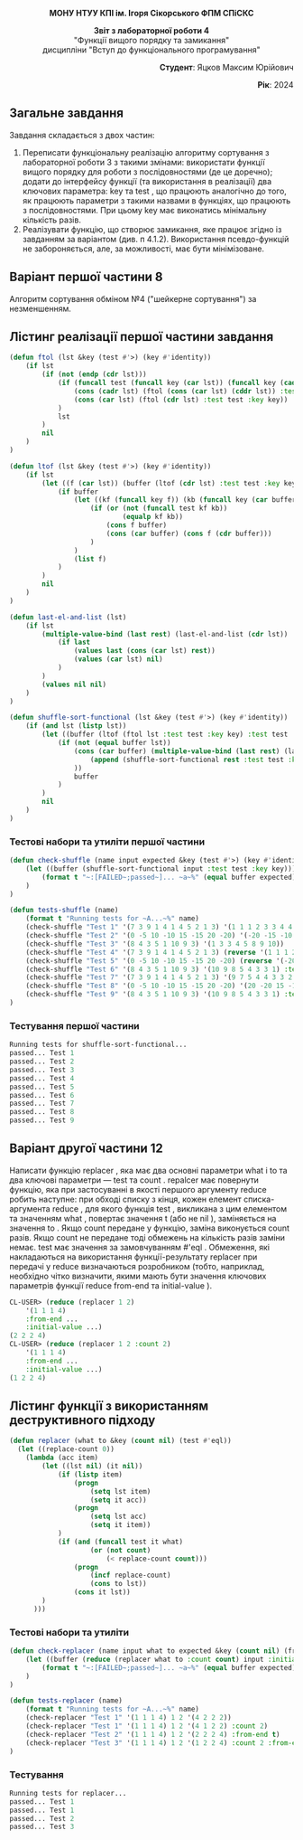 <p align="center"><b>МОНУ НТУУ КПІ ім. Ігоря Сікорського ФПМ СПіСКС</b></p>
<p align="center">
<b>Звіт з лабораторної роботи 4</b><br/>
"Функції вищого порядку та замикання"<br/>
дисципліни "Вступ до функціонального програмування"
</p>
<p align="right"><b>Студент</b>: Яцков Максим Юрійович</p>
<p align="right"><b>Рік</b>: 2024</p>

## Загальне завдання
Завдання складається з двох частин:
1. Переписати функціональну реалізацію алгоритму сортування з лабораторної роботи 3 з такими змінами: використати функції вищого порядку для роботи з послідовностями (де це доречно); додати до інтерфейсу функції (та використання в реалізації) два ключових параметра: key та test , що працюють аналогічно до того, як працюють параметри з такими назвами в функціях, що працюють з послідовностями. При цьому key має виконатись мінімальну кількість разів.
2. Реалізувати функцію, що створює замикання, яке працює згідно із завданням за варіантом (див. п 4.1.2). Використання псевдо-функцій не забороняється, але, за можливості, має бути мінімізоване.

## Варіант першої частини 8
Алгоритм сортування обміном №4 ("шейкерне сортування") за незменшенням.

## Лістинг реалізації першої частини завдання
```lisp
(defun ftol (lst &key (test #'>) (key #'identity))
    (if lst
        (if (not (endp (cdr lst)))
            (if (funcall test (funcall key (car lst)) (funcall key (cadr lst)))
                (cons (cadr lst) (ftol (cons (car lst) (cddr lst)) :test test :key key))
                (cons (car lst) (ftol (cdr lst) :test test :key key))
            )
            lst
        )
        nil
    )
)

(defun ltof (lst &key (test #'>) (key #'identity))
    (if lst
        (let ((f (car lst)) (buffer (ltof (cdr lst) :test test :key key)))
            (if buffer
                (let ((kf (funcall key f)) (kb (funcall key (car buffer))))
                    (if (or (not (funcall test kf kb))
                            (equalp kf kb))
                        (cons f buffer)
                        (cons (car buffer) (cons f (cdr buffer)))
                    )
                )
                (list f)
            )
        )
        nil
    )
)

(defun last-el-and-list (lst)
    (if lst
        (multiple-value-bind (last rest) (last-el-and-list (cdr lst))
            (if last
                (values last (cons (car lst) rest))
                (values (car lst) nil)
            )
        )
        (values nil nil)
    )
)

(defun shuffle-sort-functional (lst &key (test #'>) (key #'identity))
    (if (and lst (listp lst))
        (let ((buffer (ltof (ftol lst :test test :key key) :test test :key key)))
            (if (not (equal buffer lst))
                (cons (car buffer) (multiple-value-bind (last rest) (last-el-and-list (cdr buffer))
                    (append (shuffle-sort-functional rest :test test :key key) (list last))
                ))
                buffer
            )
        )
        nil
    )
)
```
### Тестові набори та утиліти першої частини
```lisp
(defun check-shuffle (name input expected &key (test #'>) (key #'identity))
    (let ((buffer (shuffle-sort-functional input :test test :key key)))
        (format t "~:[FAILED~;passed~]... ~a~%" (equal buffer expected) name)
    )
)

(defun tests-shuffle (name)
    (format t "Running tests for ~A...~%" name)
    (check-shuffle "Test 1" '(7 3 9 1 4 1 4 5 2 1 3) '(1 1 1 2 3 3 4 4 5 7 9))
    (check-shuffle "Test 2" '(0 -5 10 -10 15 -15 20 -20) '(-20 -15 -10 -5 0 10 15 20))
    (check-shuffle "Test 3" '(8 4 3 5 1 10 9 3) '(1 3 3 4 5 8 9 10))
    (check-shuffle "Test 4" '(7 3 9 1 4 1 4 5 2 1 3) (reverse '(1 1 1 2 3 3 4 4 5 7 9)) :test #'<)
    (check-shuffle "Test 5" '(0 -5 10 -10 15 -15 20 -20) (reverse '(-20 -15 -10 -5 0 10 15 20)) :test #'<)
    (check-shuffle "Test 6" '(8 4 3 5 1 10 9 3) '(10 9 8 5 4 3 3 1) :test #'<)
    (check-shuffle "Test 7" '(7 3 9 1 4 1 4 5 2 1 3) '(9 7 5 4 4 3 3 2 1 1 1) :test #'< :key #'abs)
    (check-shuffle "Test 8" '(0 -5 10 -10 15 -15 20 -20) '(20 -20 15 -15 10 -10 -5 0) :test #'< :key #'abs)
    (check-shuffle "Test 9" '(8 4 3 5 1 10 9 3) '(10 9 8 5 4 3 3 1) :test #'< :key #'abs)
)
```
### Тестування першої частини
```lisp
Running tests for shuffle-sort-functional...
passed... Test 1
passed... Test 2
passed... Test 3
passed... Test 4
passed... Test 5
passed... Test 6
passed... Test 7
passed... Test 8
passed... Test 9
```

## Варіант другої частини 12
Написати функцію replacer , яка має два основні параметри what і to та два ключові параметри — test та count . repalcer має повернути функцію, яка при застосуванні в якості першого аргументу reduce робить наступне: при обході списку з кінця, кожен елемент списка-аргумента reduce , для якого функція test , викликана з цим елементом та значенням what , повертає значення t (або не nil ), заміняється на значення to . Якщо count передане у функцію, заміна виконується count разів. Якщо count не передане тоді обмежень на кількість разів заміни немає. test має значення за замовчуванням #'eql . Обмеження, які накладаються на використання функції-результату replacer при передачі у reduce визначаються розробником (тобто, наприклад, необхідно чітко визначити, якими мають бути значення ключових параметрів функції reduce from-end та initial-value ).
```lisp
CL-USER> (reduce (replacer 1 2)
    '(1 1 1 4)
    :from-end ...
    :initial-value ...)
(2 2 2 4)
CL-USER> (reduce (replacer 1 2 :count 2)
    '(1 1 1 4)
    :from-end ...
    :initial-value ...)
(1 2 2 4)
```

## Лістинг функції з використанням деструктивного підходу
```lisp
(defun replacer (what to &key (count nil) (test #'eql))
  (let ((replace-count 0))
    (lambda (acc item)
        (let ((lst nil) (it nil))
            (if (listp item)
                (progn
                    (setq lst item)
                    (setq it acc))
                (progn
                    (setq lst acc)
                    (setq it item))
            )
            (if (and (funcall test it what)
                    (or (not count)
                        (< replace-count count)))
                (progn
                    (incf replace-count)
                    (cons to lst))
                (cons it lst))
        )
      )))
```
### Тестові набори та утиліти
```lisp
(defun check-replacer (name input what to expected &key (count nil) (from-end nil))
    (let ((buffer (reduce (replacer what to :count count) input :initial-value '() :from-end from-end)))
        (format t "~:[FAILED~;passed~]... ~a~%" (equal buffer expected) name)
    )
)

(defun tests-replacer (name)
    (format t "Running tests for ~A...~%" name)
    (check-replacer "Test 1" '(1 1 1 4) 1 2 '(4 2 2 2))
    (check-replacer "Test 1" '(1 1 1 4) 1 2 '(4 1 2 2) :count 2)
    (check-replacer "Test 2" '(1 1 1 4) 1 2 '(2 2 2 4) :from-end t)
    (check-replacer "Test 3" '(1 1 1 4) 1 2 '(1 2 2 4) :count 2 :from-end t)
)
```
### Тестування
```lisp
Running tests for replacer...
passed... Test 1
passed... Test 1
passed... Test 2
passed... Test 3
```